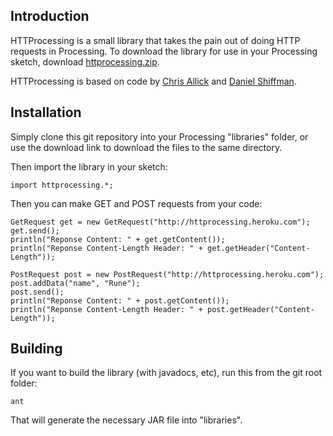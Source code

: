 Introduction
------------

HTTProcessing is a small library that takes the pain out of doing HTTP requests in Processing. To download the library for use in your Processing sketch, download [httprocessing.zip](https://github.com/downloads/runemadsen/HTTProcessing/httprocessing.zip).

HTTProcessing is based on code by [Chris Allick](http://chrisallick.com/) and [Daniel Shiffman](http://www.shiffman.net/).


Installation
------------

Simply clone this git repository into your Processing "libraries" folder, or use the download link to download the files to the same directory.

Then import the library in your sketch:
    
    import httprocessing.*;

Then you can make GET and POST requests from your code:

    GetRequest get = new GetRequest("http://httprocessing.heroku.com");
    get.send();
    println("Reponse Content: " + get.getContent());
    println("Reponse Content-Length Header: " + get.getHeader("Content-Length"));
    
    PostRequest post = new PostRequest("http://httprocessing.heroku.com");
    post.addData("name", "Rune");
    post.send();
    println("Reponse Content: " + post.getContent());
    println("Reponse Content-Length Header: " + post.getHeader("Content-Length"));


Building
--------

If you want to build the library (with javadocs, etc), run this from the git root folder:

    ant

That will generate the necessary JAR file into "libraries".
